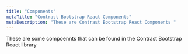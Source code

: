 ```yaml
---
title: "Components"
metaTitle: "Contrast Bootstrap React Components"
metaDescription: "These are Contrast Bootstrap React Components "
---
```


These are some compoennts that can be found in the Contrast Bootstrap React library

